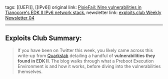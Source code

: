 tags:  [[UEFI]], [[IPv6]]
original link:  [PixieFail: Nine vulnerabilities in Tianocore's EDK II IPv6 network stack.](https://blog.quarkslab.com/pixiefail-nine-vulnerabilities-in-tianocores-edk-ii-ipv6-network-stack.html?ref=blog.exploits.club)
newsletter link: [exploits.club Weekly Newsletter 04](https://blog.exploits.club/exploits-club-weekly-newsletter-04/)

---
## Exploits Club Summary:
> If you have been on Twitter this week, you likely came across this write-up from [Quarkslab](https://www.quarkslab.com/?ref=blog.exploits.club) detailing a handful of **vulnerabilities they found in EDK II**. The blog walks through what a Preboot Execution Environment is and how it works, before diving into the vulnerabilities themselves. 